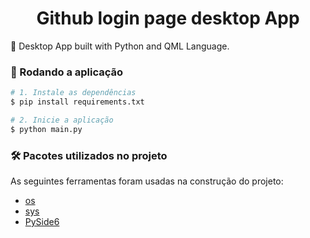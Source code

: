 <h1 align="center">Github login page desktop App</h1>

🚀 Desktop App built with Python and QML Language.

### 🎲 Rodando a aplicação
```bash
# 1. Instale as dependências
$ pip install requirements.txt

# 2. Inicie a aplicação
$ python main.py
```

### 🛠 Pacotes utilizados no projeto

As seguintes ferramentas foram usadas na construção do projeto:

- [os](https://docs.python.org/3/library/os.html)
- [sys](https://docs.python.org/3/library/sys.html)
- [PySide6](https://pypi.org/project/PySide6/)
  
